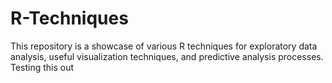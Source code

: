 # R-Techniques
This repository is a showcase of various R techniques for exploratory data analysis, useful visualization techniques, and predictive analysis processes.  
Testing this out 

